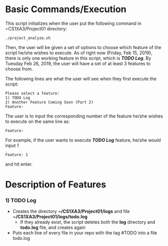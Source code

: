 # Basic Commands/Execution
This script initializes when the user put the following command in ~CS1XA3/Project01 directory:
```
./project_analyze.sh
```

Then, the user will be given a set of options to choose which feature of the script he/she wishes to execute.
As of right now (Friday, Feb 15, 2019), there is only one working feature in this script, which is _**TODO Log**_.
By Tuesday Feb 26, 2019, the user will have a set of at least 3 features to choose from.

The following lines are what the user will see when they first execute the script:
```
Please select a feature:
1) TODO Log
2) Another Feature Coming Soon (Part 2)
Feature:
```

The user is to input the corresponding number of the feature he/she wishes to execute on the same line as:
```
Feature:
```

For example, if the user wants to execute _**TODO Log**_ feature, he/she would input 1
```
Feature: 1
```
and hit enter. 

# Description of Features
### 1) TODO Log
* Creates the directory **~/CS1XA3/Project01/logs** and file **~/CS1XA3/Project01/logs/todo.log**
    * If they already exist, the script deletes both the **log** directory and **todo.log** file, and creates again
* Puts each line of every file in your repo with the tag #TODO into a file todo.log















